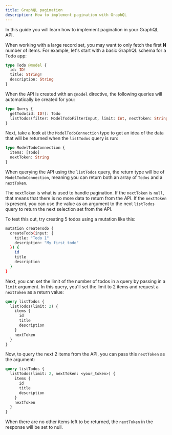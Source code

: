```yaml
---
title: GraphQL pagination
description: How to implement pagination with GraphQL 
---
```


In this guide you will learn how to implement pagination in your GraphQL API.

When working with a large record set, you may want to only fetch the first __N__ number of items. For example, let's start with a basic GraphQL schema for a Todo app:

```graphql
type Todo @model {
  id: ID!
  title: String!
  description: String 
}
```

When the API is created with an `@model` directive, the following queries will automatically be created for you:

```graphql
type Query {
  getTodo(id: ID!): Todo
  listTodos(filter: ModelTodoFilterInput, limit: Int, nextToken: String): ModelTodoConnection
}
```

Next, take a look at the `ModelTodoConnection` type to get an idea of the data that will be returned when the `listTodos` query is run:

```graphql
type ModelTodoConnection {
  items: [Todo]
  nextToken: String
}
```

When querying the API using the `listTodos` query, the return type will be of `ModelTodoConnection`, meaning you can return both an array of `Todos` and a `nextToken`.

The `nextToken` is what is used to handle pagination. If the `nextToken` is `null`, that means that there is no more data to return from the API. If the `nextToken` is present, you can use the value as an argument to the next `listTodos` query to return the next selection set from the API.

To test this out, try creating 5 todos using a mutation like this:

```sh
mutation createTodo {
  createTodo(input: {
    title: "Todo 1"
    description: "My first todo"
  }) {
    id
    title
    description
  }
}
```

Next, you can set the limit of the number of todos in a query by passing in a `limit` argument. In this query, you'll set the limit to 2 items and request a `nextToken` as a return value:

```graphql
query listTodos {
  listTodos(limit: 2) {
    items {
      id
      title
      description
    }
    nextToken
  }
}
```

 Now, to query the next 2 items from the API, you can pass this `nextToken` as the argument:

```graphql
query listTodos {
  listTodos(limit: 2, nextToken: <your_token>) {
    items {
      id
      title
      description
    }
    nextToken
  }
}
```

When there are no other items left to be returned, the `nextToken` in the response will be set to null.

<inline-fragment platform="js" src="~/guides/api-graphql/fragments/js/graphql-pagination.md"></inline-fragment> 